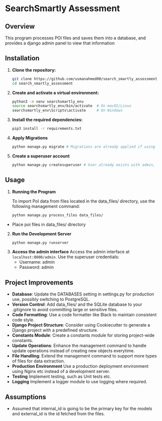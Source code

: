 # SearchSmartly Assessment

## Overview

This program processes POI files and saves them into a database, and provides a django admin panel to view that information
## Installation

1. **Clone the repository:**

   ```bash
   git clone https://github.com/usmanahmed00/search_smartly_assessment.git
   cd search_smartly_assessment

2. **Create and activate a virtual environment:**
   ```bash
   python3 -m venv searchsmartly_env
   source searchsmartly_env/bin/activate  # On macOS/Linux
   searchsmartly_env\Scripts\activate     # On Windows

3. **Install the required dependencies:**
    ```bash
   pip3 install -r requirements.txt

4. **Apply Migrations**
   ```bash
   python manage.py migrate # Migrations are already applied if using database provided

5. **Create a superuser account**
   ```bash
   python manage.py createsuperuser # User already exists with admin, admin

## Usage
1. **Running the Program**

   To import PoI data from files located in the data_files/ directory, use the following management command:

    ```bash
   python manage.py process_files data_files/
- Place poi files in data_files/ directory

2. **Run the Development Server**
    ```bash
   python manage.py runserver

3. **Access the admin interface**
 Access the admin interface at `localhost:8000/admin`. Use the superuser credentials:
   - Username: admin
   - Password: admin



## Project Improvements

- **Database**: Update the DATABASES setting in settings.py for production use, possibly switching to PostgreSQL.
- **Version Control**: Add data_files/ and the SQLite database to your .gitignore to avoid committing large or sensitive files.
- **Code Formatting**: Use a code formatter like Black to maintain consistent code style.
- **Django Project Structure**: Consider using Cookiecutter to generate a Django project with a predefined structure.
- **Constants Module**: Create a constants module for storing project-wide constants.
- **Update Operations**: Enhance the management command to handle update operations instead of creating new objects everytime.
- **File Handling**: Extend the management command to support more types of files for data extraction.
- **Production Environment** Use a production deployment environment using Nginx etc instead of a development server.
- **Testing** Implement testing, such as Unit tests etc.
- **Logging** Implement a logger module to use logging where required.

## Assumptions
 - Assumed that internal_id is going to be the primary key for the models and external_id is the id fetched from the files.
